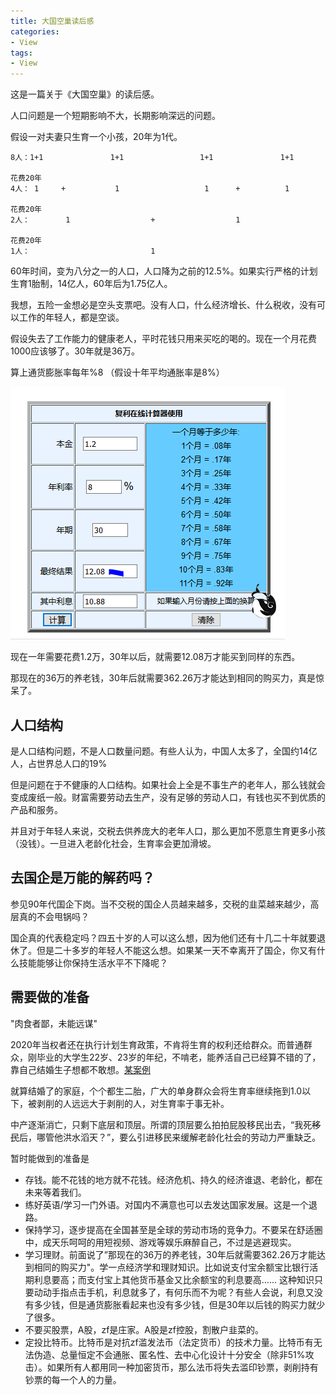 ```yaml
---
title: 大国空巢读后感
categories:
- View
tags:
- View
---
```


这是一篇关于《大国空巢》的读后感。

人口问题是一个短期影响不大，长期影响深远的问题。

假设一对夫妻只生育一个小孩，20年为1代。
```
8人：1+1               1+1                 1+1               1+1 
                                                         				花费20年
4人： 1     +           1                   1      +          1
																		花费20年
2人：        1                  +                  1
																		花费20年
1人：                           1
```
60年时间，变为八分之一的人口，人口降为之前的12.5%。如果实行严格的计划生育1胎制，14亿人，60年后为1.75亿人。

我想，五险一金想必是空头支票吧。没有人口，什么经济增长、什么税收，没有可以工作的年轻人，都是空谈。

假设失去了工作能力的健康老人，平时花钱只用来买吃的喝的。现在一个月花费1000应该够了。30年就是36万。

算上通货膨胀率每年%8 （假设十年平均通胀率是8%）

![3](https://raw.githubusercontent.com/Whale3070/Whale3070.github.io/master/images/03-11-02/3.PNG)

现在一年需要花费1.2万，30年以后，就需要12.08万才能买到同样的东西。

那现在的36万的养老钱，30年后就需要362.26万才能达到相同的购买力，真是惊呆了。

## 人口结构

是人口结构问题，不是人口数量问题。有些人认为，中国人太多了，全国约14亿人，占世界总人口的19%

但是问题在于不健康的人口结构。如果社会上全是不事生产的老年人，那么钱就会变成废纸一般。财富需要劳动去生产，没有足够的劳动人口，有钱也买不到优质的产品和服务。

并且对于年轻人来说，交税去供养庞大的老年人口，那么更加不愿意生育更多小孩（没钱）。一旦进入老龄化社会，生育率会更加滑坡。

## 去国企是万能的解药吗？

参见90年代国企下岗。当不交税的国企人员越来越多，交税的韭菜越来越少，高层真的不会甩锅吗？

国企真的代表稳定吗？四五十岁的人可以这么想，因为他们还有十几二十年就要退休了。但是二十多岁的年轻人不能这么想。如果某一天不幸离开了国企，你又有什么技能能够让你保持生活水平不下降呢？

## 需要做的准备
"肉食者鄙，未能远谋"

2020年当权者还在执行计划生育政策，不肯将生育的权利还给群众。而普通群众，刚毕业的大学生22岁、23岁的年纪，不啃老，能养活自己已经算不错的了，靠自己结婚生子想都不敢想。[某案例](https://www.zhihu.com/question/275460198/answer/973689463)

就算结婚了的家庭，个个都生二胎，广大的单身群众会将生育率继续拖到1.0以下，被剥削的人远远大于剥削的人，对生育率于事无补。

中产逐渐消亡，只剩下底层和顶层。所谓的顶层要么拍拍屁股移民出去，“我死~~移民~~后，哪管他洪水滔天？”，要么引进移民来缓解老龄化社会的劳动力严重缺乏。

暂时能做到的准备是
-  存钱。能不花钱的地方就不花钱。经济危机、持久的经济谁退、老龄化，都在未来等着我们。
-  练好英语/学习一门外语。对国内不满意也可以去发达国家发展。这是一个退路。
-  保持学习，逐步提高在全国甚至是全球的劳动市场的竞争力。不要呆在舒适圈中，成天乐呵呵的用短视频、游戏等娱乐麻醉自己，不过是逃避现实。
- 学习理财。前面说了”那现在的36万的养老钱，30年后就需要362.26万才能达到相同的购买力"。学一点经济学和理财知识。比如说支付宝余额宝比银行活期利息要高；而支付宝上其他货币基金又比余额宝的利息要高…… 这种知识只要动动手指点击手机，利息就多了，有何乐而不为呢？有些人会说，利息又没有多少钱，但是通货膨胀看起来也没有多少钱，但是30年以后钱的购买力就少了很多。
- 不要买股票，A股，zf是庄家。A股是zf控股，割散户韭菜的。
- 定投比特币。比特币是对抗zf滥发法币（法定货币）的技术力量。比特币有无法伪造、总量恒定不会通胀、匿名性、去中心化设计十分安全（除非51%攻击）。如果所有人都用同一种加密货币，那么法币将失去滥印钞票，剥削持有钞票的每一个人的力量。


